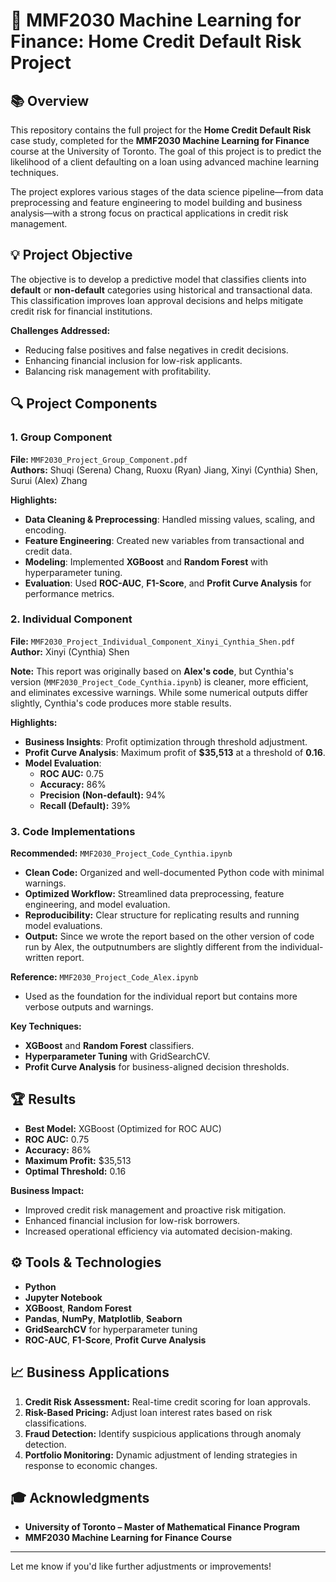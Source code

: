 # 🏦 MMF2030 Machine Learning for Finance: Home Credit Default Risk Project

## 📚 Overview

This repository contains the full project for the **Home Credit Default Risk** case study, completed for the **MMF2030 Machine Learning for Finance** course at the University of Toronto. The goal of this project is to predict the likelihood of a client defaulting on a loan using advanced machine learning techniques.

The project explores various stages of the data science pipeline—from data preprocessing and feature engineering to model building and business analysis—with a strong focus on practical applications in credit risk management.


## 💡 Project Objective

The objective is to develop a predictive model that classifies clients into **default** or **non-default** categories using historical and transactional data. This classification improves loan approval decisions and helps mitigate credit risk for financial institutions.

**Challenges Addressed:**  
- Reducing false positives and false negatives in credit decisions.  
- Enhancing financial inclusion for low-risk applicants.  
- Balancing risk management with profitability.


## 🔍 Project Components

### 1. **Group Component**  
**File:** `MMF2030_Project_Group_Component.pdf`  
**Authors:** Shuqi (Serena) Chang, Ruoxu (Ryan) Jiang, Xinyi (Cynthia) Shen, Surui (Alex) Zhang  

**Highlights:**  
- **Data Cleaning & Preprocessing**: Handled missing values, scaling, and encoding.  
- **Feature Engineering**: Created new variables from transactional and credit data.  
- **Modeling**: Implemented **XGBoost** and **Random Forest** with hyperparameter tuning.  
- **Evaluation**: Used **ROC-AUC**, **F1-Score**, and **Profit Curve Analysis** for performance metrics.


### 2. **Individual Component**  
**File:** `MMF2030_Project_Individual_Component_Xinyi_Cynthia_Shen.pdf`  
**Author:** Xinyi (Cynthia) Shen  

**Note:** This report was originally based on **Alex's code**, but Cynthia's version (`MMF2030_Project_Code_Cynthia.ipynb`) is cleaner, more efficient, and eliminates excessive warnings. While some numerical outputs differ slightly, Cynthia's code produces more stable results.

**Highlights:**  
- **Business Insights**: Profit optimization through threshold adjustment.  
- **Profit Curve Analysis**: Maximum profit of **$35,513** at a threshold of **0.16**.  
- **Model Evaluation**:  
  - **ROC AUC:** 0.75  
  - **Accuracy:** 86%  
  - **Precision (Non-default):** 94%  
  - **Recall (Default):** 39%  

### 3. **Code Implementations**  
**Recommended:** `MMF2030_Project_Code_Cynthia.ipynb`  
- **Clean Code:** Organized and well-documented Python code with minimal warnings.  
- **Optimized Workflow:** Streamlined data preprocessing, feature engineering, and model evaluation.  
- **Reproducibility:** Clear structure for replicating results and running model evaluations.
- **Output:** Since we wrote the report based on the other version of code run by Alex, the outputnumbers are slightly different from the individual-written report.

**Reference:** `MMF2030_Project_Code_Alex.ipynb`  
- Used as the foundation for the individual report but contains more verbose outputs and warnings.

**Key Techniques:**  
- **XGBoost** and **Random Forest** classifiers.  
- **Hyperparameter Tuning** with GridSearchCV.  
- **Profit Curve Analysis** for business-aligned decision thresholds.

## 🏆 Results

- **Best Model:** XGBoost (Optimized for ROC AUC)  
- **ROC AUC:** 0.75  
- **Accuracy:** 86%  
- **Maximum Profit:** $35,513  
- **Optimal Threshold:** 0.16  

**Business Impact:**  
- Improved credit risk management and proactive risk mitigation.  
- Enhanced financial inclusion for low-risk borrowers.  
- Increased operational efficiency via automated decision-making.

## ⚙️ Tools & Technologies

- **Python**  
- **Jupyter Notebook**  
- **XGBoost**, **Random Forest**  
- **Pandas**, **NumPy**, **Matplotlib**, **Seaborn**  
- **GridSearchCV** for hyperparameter tuning  
- **ROC-AUC**, **F1-Score**, **Profit Curve Analysis**

## 📈 Business Applications

1. **Credit Risk Assessment:** Real-time credit scoring for loan approvals.  
2. **Risk-Based Pricing:** Adjust loan interest rates based on risk classifications.  
3. **Fraud Detection:** Identify suspicious applications through anomaly detection.  
4. **Portfolio Monitoring:** Dynamic adjustment of lending strategies in response to economic changes.

## 🎓 Acknowledgments

- **University of Toronto – Master of Mathematical Finance Program**  
- **MMF2030 Machine Learning for Finance Course**

---

Let me know if you'd like further adjustments or improvements!
